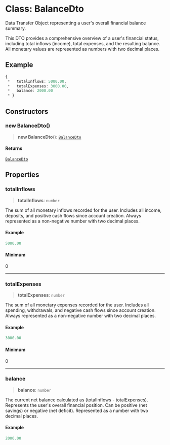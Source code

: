 # Class: BalanceDto

Data Transfer Object representing a user's overall financial balance summary.

This DTO provides a comprehensive overview of a user's financial status,
including total inflows (income), total expenses, and the resulting balance.
All monetary values are represented as numbers with two decimal places.

## Example

```ts
{
 *   totalInflows: 5000.00,
 *   totalExpenses: 3000.00,
 *   balance: 2000.00
 * }
```

## Constructors

### new BalanceDto()

> **new BalanceDto**(): [`BalanceDto`](BalanceDto.md)

#### Returns

[`BalanceDto`](BalanceDto.md)

## Properties

### totalInflows

> **totalInflows**: `number`

The sum of all monetary inflows recorded for the user.
Includes all income, deposits, and positive cash flows since account creation.
Always represented as a non-negative number with two decimal places.

#### Example

```ts
5000.00
```

#### Minimum

0

***

### totalExpenses

> **totalExpenses**: `number`

The sum of all monetary expenses recorded for the user.
Includes all spending, withdrawals, and negative cash flows since account creation.
Always represented as a non-negative number with two decimal places.

#### Example

```ts
3000.00
```

#### Minimum

0

***

### balance

> **balance**: `number`

The current net balance calculated as (totalInflows - totalExpenses).
Represents the user's overall financial position.
Can be positive (net savings) or negative (net deficit).
Represented as a number with two decimal places.

#### Example

```ts
2000.00
```
